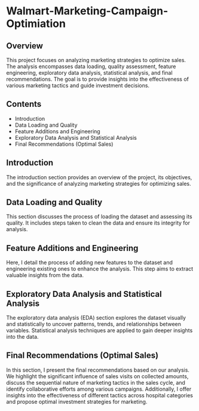 # Walmart-Marketing-Campaign-Optimiation

## Overview
This project focuses on analyzing marketing strategies to optimize sales. The analysis encompasses data loading, quality assessment, feature engineering, exploratory data analysis, statistical analysis, and final recommendations. The goal is to provide insights into the effectiveness of various marketing tactics and guide investment decisions.

## Contents
* Introduction
* Data Loading and Quality
* Feature Additions and Engineering
* Exploratory Data Analysis and Statistical Analysis
* Final Recommendations (Optimal Sales)

## Introduction
The introduction section provides an overview of the project, its objectives, and the significance of analyzing marketing strategies for optimizing sales.

## Data Loading and Quality
This section discusses the process of loading the dataset and assessing its quality. It includes steps taken to clean the data and ensure its integrity for analysis.

## Feature Additions and Engineering
Here, I detail the process of adding new features to the dataset and engineering existing ones to enhance the analysis. This step aims to extract valuable insights from the data.

## Exploratory Data Analysis and Statistical Analysis
The exploratory data analysis (EDA) section explores the dataset visually and statistically to uncover patterns, trends, and relationships between variables. Statistical analysis techniques are applied to gain deeper insights into the data.

## Final Recommendations (Optimal Sales)
In this section, I present the final recommendations based on our analysis. We highlight the significant influence of sales visits on collected amounts, discuss the sequential nature of marketing tactics in the sales cycle, and identify collaborative efforts among various campaigns. Additionally, I offer insights into the effectiveness of different tactics across hospital categories and propose optimal investment strategies for marketing.

